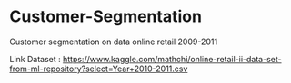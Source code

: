 # Customer-Segmentation
Customer segmentation on data online retail 2009-2011

Link Dataset : https://www.kaggle.com/mathchi/online-retail-ii-data-set-from-ml-repository?select=Year+2010-2011.csv
